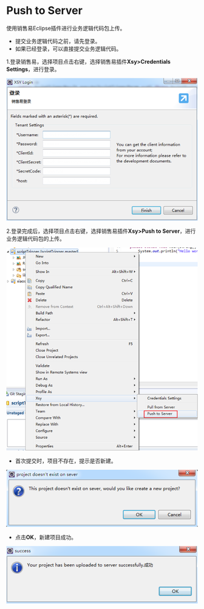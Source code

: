 # Push to Server

使用销售易Eclipse插件进行业务逻辑代码包上传。

* 提交业务逻辑代码之前，请先登录。
* 如果已经登录，可以直接提交业务逻辑代码。

1.登录销售易，选择项目点击右键，选择销售易插件**Xsy&gt;Credentials Settings**，进行登录。

![](/assets/xsylogin.png)

2.登录完成后，选择项目点击右键，选择销售易插件**Xsy&gt;Push to Server**，进行业务逻辑代码包的上传。

![](/assets/trigger.png)

* 首次提交时，项目不存在，提示是否新建。

![](/assets/newTriggerproject.png)

* 点击**OK**，新建项目成功。

![](/assets/triggersuccessful.png)



